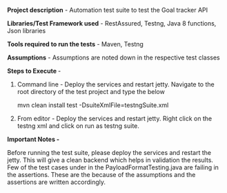<B>Project description</B> - Automation test suite to test the Goal tracker API

<B>Libraries/Test Framework used</B> -  RestAssured, Testng, Java 8 functions, Json libraries

<B>Tools required to run the tests</B> - Maven, Testng

<B>Assumptions</B> - Assumptions are noted down in the respective test classes 

<B>Steps to Execute </B> - 

1. Command line - Deploy the services and restart jetty. Navigate to the root directory of the test project and type the below
		
	mvn clean install test -DsuiteXmlFile=testngSuite.xml

2. From editor - Deploy the services and restart jetty. Right click on the testng xml and click on run as testng suite.

<B>Important Notes - </B>

Before running the test suite, please deploy the services and restart the jetty. This will give a clean backend which helps in validation the results.
Few of the test cases under in the PayloadFormatTesting.java are failing in the assertions. These are the because of the assumptions and the assertions are written accordingly.

